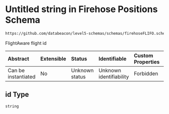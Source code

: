 # Untitled string in Firehose Positions Schema

```txt
https://github.com/databeacon/level5-schemas/schemas/firehoseFLIFO.schema.json#/properties/id
```

FlightAware flight id

| Abstract            | Extensible | Status         | Identifiable            | Custom Properties | Additional Properties | Access Restrictions | Defined In                                                                                        |
| :------------------ | :--------- | :------------- | :---------------------- | :---------------- | :-------------------- | :------------------ | :------------------------------------------------------------------------------------------------ |
| Can be instantiated | No         | Unknown status | Unknown identifiability | Forbidden         | Allowed               | none                | [firehosePositions.schema.json\*](../../out/firehosePositions.schema.json "open original schema") |

## id Type

`string`

